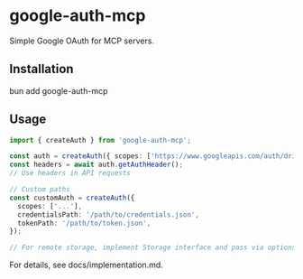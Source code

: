 # google-auth-mcp

Simple Google OAuth for MCP servers.

## Installation

bun add google-auth-mcp

## Usage

```ts
import { createAuth } from 'google-auth-mcp';

const auth = createAuth({ scopes: ['https://www.googleapis.com/auth/drive'] });
const headers = await auth.getAuthHeader();
// Use headers in API requests

// Custom paths
const customAuth = createAuth({
  scopes: ['...'],
  credentialsPath: '/path/to/credentials.json',
  tokenPath: '/path/to/token.json',
});

// For remote storage, implement Storage interface and pass via options.storage
```

For details, see docs/implementation.md.
